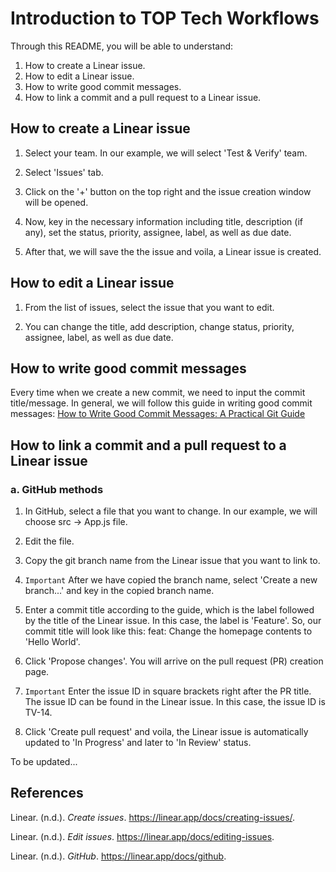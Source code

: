 # Introduction to TOP Tech Workflows

Through this README, you will be able to understand:
1. How to create a Linear issue.
2. How to edit a Linear issue.
3. How to write good commit messages.
4. How to link a commit and a pull request to a Linear issue.

## How to create a Linear issue

1. Select your team. In our example, we will select 'Test & Verify' team.

2. Select 'Issues' tab.

3. Click on the '+' button on the top right and the issue creation window will be opened.

4. Now, key in the necessary information including title, description (if any), set the status, priority, assignee, label, as well as due date.

5. After that, we will save the the issue and voila, a Linear issue is created.

## How to edit a Linear issue

1. From the list of issues, select the issue that you want to edit.

2. You can change the title, add description, change status, priority, assignee, label, as well as due date.

## How to write good commit messages

Every time when we create a new commit, we need to input the commit title/message. In general, we will follow this guide
in writing good commit messages: [How to Write Good Commit Messages: A Practical Git Guide](https://www.freecodecamp.org/news/writing-good-commit-messages-a-practical-guide/)

## How to link a commit and a pull request to a Linear issue

### a. GitHub methods

1. In GitHub, select a file that you want to change. In our example, we will choose src -> App.js file.

2. Edit the file.

3. Copy the git branch name from the Linear issue that you want to link to.

4. <code>Important</code> After we have copied the branch name, select 'Create a new branch...' and key in the copied branch name.

5. Enter a commit title according to the guide, which is the label followed by the title of the Linear issue. In this case, the label is 'Feature'. So, our commit title will look like this:
   feat: Change the homepage contents to 'Hello World'.

6. Click 'Propose changes'. You will arrive on the pull request (PR) creation page.

7. <code>Important</code> Enter the issue ID in square brackets right after the PR title. The issue ID can be found in the Linear issue. In this case, the issue ID is TV-14.

8. Click 'Create pull request' and voila, the Linear issue is automatically updated to 'In Progress' and later to 'In Review' status.

To be updated...

## References

Linear. (n.d.). *Create issues*. https://linear.app/docs/creating-issues/.

Linear. (n.d.). *Edit issues*. https://linear.app/docs/editing-issues.

Linear. (n.d.). *GitHub*. https://linear.app/docs/github.
